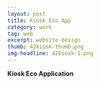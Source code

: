 ```yaml
---
layout: post
title: Kiosk Eco App
category: work
tag: web
excerpt: website design
thumb: 42kiosk-thumb.png
img-headline: 42kiosk-1.png
---
```


<div class=txt>
<p>
    <strong>Kiosk Eco Application</strong>


</p>

</div>
